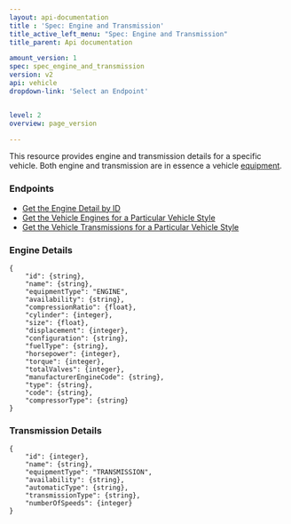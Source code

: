 ```yaml
---
layout: api-documentation
title : 'Spec: Engine and Transmission'
title_active_left_menu: "Spec: Engine and Transmission"
title_parent: Api documentation

amount_version: 1
spec: spec_engine_and_transmission
version: v2
api: vehicle
dropdown-link: 'Select an Endpoint'


level: 2
overview: page_version

---
```


<div class="info-message">
 This resource provides engine and transmission details for a specific vehicle. Both engine and transmission are in essence a vehicle <a href="{{ PATH }}/api-documentation/vehicle/spec_equipment/v2/">equipment</a>.
</div>

### Endpoints

* [Get the Engine Detail by ID](/api-documentation/vehicle/spec_engine_and_transmission/v2/01_engine_id/api-description.html)
* [Get the Vehicle Engines for a Particular Vehicle Style](/api-documentation/vehicle/spec_engine_and_transmission/v2/02_engines_by_style/api-description.html)
* [Get the Vehicle Transmissions for a Particular Vehicle Style](/api-documentation/vehicle/spec_engine_and_transmission/v2/03_transmissions_by_style/api-description.html)

### Engine Details

	{
		"id": {string},
		"name": {string},
		"equipmentType": "ENGINE",
		"availability": {string},
		"compressionRatio": {float},
		"cylinder": {integer},
		"size": {float},
		"displacement": {integer},
		"configuration": {string},
		"fuelType": {string},
		"horsepower": {integer},
		"torque": {integer},
		"totalValves": {integer},
		"manufacturerEngineCode": {string},
		"type": {string},
		"code": {string},
		"compressorType": {string}
	}

### Transmission Details

	{
		"id": {integer},
    	"name": {string},
		"equipmentType": "TRANSMISSION",
		"availability": {string},
    	"automaticType": {string},
    	"transmissionType": {string},
    	"numberOfSpeeds": {integer}
	}
	
